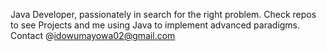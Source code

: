 Java Developer, passionately in search for the right problem.
Check repos to see Projects and me using Java to implement advanced paradigms.
Contact @idowumayowa02@gmail.com
